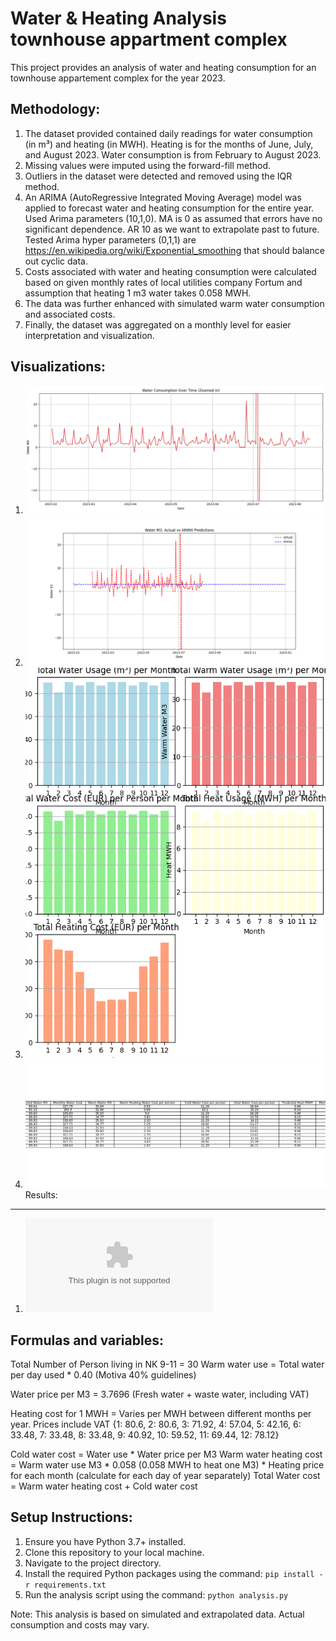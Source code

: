 
 Water & Heating Analysis townhouse appartment complex
==================================

This project provides an analysis of water and heating consumption for an townhouse appartement complex for the year 2023.

Methodology:
------------
1. The dataset provided contained daily readings for water consumption (in m³) and heating (in MWH). Heating is for the months of June, July, and August 2023. Water consumption is from February to August 2023.
2. Missing values were imputed using the forward-fill method.
3. Outliers in the dataset were detected and removed using the IQR method. 
4. An ARIMA (AutoRegressive Integrated Moving Average) model was applied to forecast water and heating consumption for the entire year. 
Used Arima parameters (10,1,0). MA is 0 as assumed that errors have no significant dependence. AR 10 as we want to extrapolate past to future.
Tested Arima hyper parameters (0,1,1) are https://en.wikipedia.org/wiki/Exponential_smoothing that should balance out cyclic data.
5. Costs associated with water and heating consumption were calculated based on given monthly rates of local utilities company Fortum and assumption that heating 1 m3 water takes 0.058 MWH.
6. The data was further enhanced with simulated warm water consumption and associated costs.
7. Finally, the dataset was aggregated on a monthly level for easier interpretation and visualization.

Visualizations:
---------------
1. ![Measured Water Usage (m³)](plots/water_consumption_raw.png)
2. ![Predicted Water Usage (m³)](plots/predicted_water_use.png)
3. ![Calculated values water cost per person](plots/total_water_cost.png)
4. ![Aggregated results of analysis](plots/results.png)
Results:
-------
1. ![Calculated results from model](arima_aggregated_forecast.csv)

Formulas and variables:
---------

Total Number of Person living in NK 9-11 = 30
Warm water use = Total water per day used * 0.40 (Motiva 40% guidelines)

Water price per M3 = 3.7696 (Fresh water + waste water, including VAT)

Heating cost for 1 MWH = Varies per MWH between different months per year. Prices include VAT {1: 80.6, 2: 80.6, 3: 71.92, 4: 57.04, 5: 42.16, 6: 33.48, 7: 33.48, 8: 33.48, 9: 40.92, 10: 59.52, 11: 69.44, 12: 78.12}

Cold water cost = Water use * Water price per M3
Warm water heating cost = Warm water use M3 * 0.058 (0.058 MWH to heat one M3)  * Heating price for each month (calculate for each day of year separately)
Total Water cost = Warm water heating cost + Cold water cost

                                               


Setup Instructions:
-------------------
1. Ensure you have Python 3.7+ installed.
2. Clone this repository to your local machine.
3. Navigate to the project directory.
4. Install the required Python packages using the command: `pip install -r requirements.txt`
5. Run the analysis script using the command: `python analysis.py`

Note: This analysis is based on simulated and extrapolated data. Actual consumption and costs may vary.

